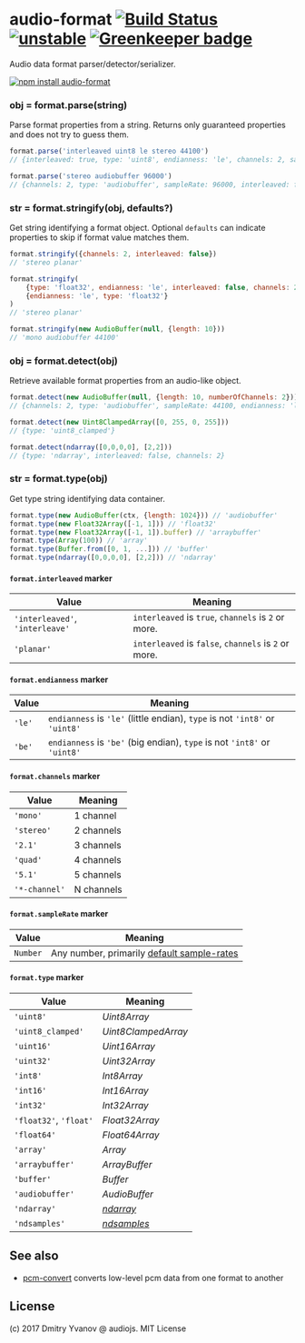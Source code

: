 # audio-format [![Build Status](https://travis-ci.org/audiojs/audio-format.svg?branch=master)](https://travis-ci.org/audiojs/audio-format) [![unstable](https://img.shields.io/badge/stability-unstable-green.svg)](http://github.com/badges/stability-badges) [![Greenkeeper badge](https://badges.greenkeeper.io/audiojs/audio-format.svg)](https://greenkeeper.io/)

Audio data format parser/detector/serializer.

[![npm install audio-format](https://nodei.co/npm/audio-format.png?mini=true)](https://npmjs.org/package/audio-format/)

### obj = format.parse(string)

Parse format properties from a string. Returns only guaranteed properties and does not try to guess them.

```js
format.parse('interleaved uint8 le stereo 44100')
// {interleaved: true, type: 'uint8', endianness: 'le', channels: 2, sampleRate: 44100}

format.parse('stereo audiobuffer 96000')
// {channels: 2, type: 'audiobuffer', sampleRate: 96000, interleaved: false, endianness: 'le'}
```

### str = format.stringify(obj, defaults?)

Get string identifying a format object. Optional `defaults` can indicate properties to skip if format value matches them.

```js
format.stringify({channels: 2, interleaved: false})
// 'stereo planar'

format.stringify(
	{type: 'float32', endianness: 'le', interleaved: false, channels: 2},
	{endianness: 'le', type: 'float32'}
)
// 'stereo planar'

format.stringify(new AudioBuffer(null, {length: 10}))
// 'mono audiobuffer 44100'
```

### obj = format.detect(obj)

Retrieve available format properties from an audio-like object.

```js
format.detect(new AudioBuffer(null, {length: 10, numberOfChannels: 2}))
// {channels: 2, type: 'audiobuffer', sampleRate: 44100, endianness: 'le', interleaved: false}

format.detect(new Uint8ClampedArray([0, 255, 0, 255]))
// {type: 'uint8_clamped'}

format.detect(ndarray([0,0,0,0], [2,2]))
// {type: 'ndarray', interleaved: false, channels: 2}
```

### str = format.type(obj)

Get type string identifying data container.

```js
format.type(new AudioBuffer(ctx, {length: 1024})) // 'audiobuffer'
format.type(new Float32Array([-1, 1])) // 'float32'
format.type(new Float32Array([-1, 1]).buffer) // 'arraybuffer'
format.type(Array(100)) // 'array'
format.type(Buffer.from([0, 1, ...])) // 'buffer'
format.type(ndarray([0,0,0,0], [2,2])) // 'ndarray'
```


#### `format.interleaved` marker

| Value | Meaning |
|---|---|
| `'interleaved'`, `'interleave'` | `interleaved` is `true`, `channels` is `2` or more. |
| `'planar'` | `interleaved` is `false`, `channels` is `2` or more. |

#### `format.endianness` marker

| Value | Meaning |
|---|---|
| `'le'` | `endianness` is `'le'` (little endian), `type` is not `'int8'` or `'uint8'` |
| `'be'` | `endianness` is `'be'` (big endian), `type` is not `'int8'` or `'uint8'` |

#### `format.channels` marker

| Value | Meaning |
|---|---|
| `'mono'` | 1 channel |
| `'stereo'` | 2 channels |
| `'2.1'` | 3 channels |
| `'quad'` | 4 channels |
| `'5.1'` | 5 channels |
| `'*-channel'` | N channels |

#### `format.sampleRate` marker

| Value | Meaning |
|---|---|
| `Number` | Any number, primarily [default sample-rates](https://github.com/audiojs/sample-rate) |

#### `format.type` marker

| Value | Meaning |
|---|---|
| `'uint8'` | _Uint8Array_ |
| `'uint8_clamped'` | _Uint8ClampedArray_ |
| `'uint16'` | _Uint16Array_ |
| `'uint32'` | _Uint32Array_ |
| `'int8'` | _Int8Array_ |
| `'int16'` | _Int16Array_ |
| `'int32'` | _Int32Array_ |
| `'float32'`, `'float'` | _Float32Array_ |
| `'float64'` | _Float64Array_ |
| `'array'` | _Array_ |
| `'arraybuffer'` | _ArrayBuffer_ |
| `'buffer'` | _Buffer_ |
| `'audiobuffer'` | _AudioBuffer_ |
| `'ndarray'` | [_ndarray_](https://github.com/scijs/ndarray) |
| `'ndsamples'` | [_ndsamples_](https://github.com/livejs/ndsamples) |


## See also

* [pcm-convert](https://github.com/audiojs/pcm-convert) converts low-level pcm data from one format to another


## License

(c) 2017 Dmitry Yvanov @ audiojs. MIT License
